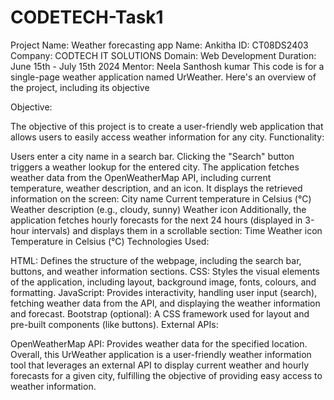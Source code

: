 # CODETECH-Task1
Project Name: Weather forecasting app
Name: Ankitha
ID: CT08DS2403
Company: CODTECH IT SOLUTIONS
Domain: Web Development
Duration: June 15th - July 15th 2024
Mentor: Neela Santhosh kumar
This code is for a single-page weather application named UrWeather. Here's an overview of the project, including its objective


Objective:

The objective of this project is to create a user-friendly web application that allows users to easily access weather information for any city.
Functionality:

Users enter a city name in a search bar.
Clicking the "Search" button triggers a weather lookup for the entered city.
The application fetches weather data from the OpenWeatherMap API, including current temperature, weather description, and an icon.
It displays the retrieved information on the screen:
City name
Current temperature in Celsius (°C)
Weather description (e.g., cloudy, sunny)
Weather icon
Additionally, the application fetches hourly forecasts for the next 24 hours (displayed in 3-hour intervals) and displays them in a scrollable section:
Time
Weather icon
Temperature in Celsius (°C)
Technologies Used:

HTML: Defines the structure of the webpage, including the search bar, buttons, and weather information sections.
CSS: Styles the visual elements of the application, including layout, background image, fonts, colours, and formatting.
JavaScript: Provides interactivity, handling user input (search), fetching weather data from the API, and displaying the weather information and forecast.
Bootstrap (optional): A CSS framework used for layout and pre-built components (like buttons).
External APIs:

OpenWeatherMap API: Provides weather data for the specified location.
Overall, this UrWeather application is a user-friendly weather information tool that leverages an external API to display current weather and hourly forecasts for a given city, fulfilling the objective of providing easy access to weather information.


